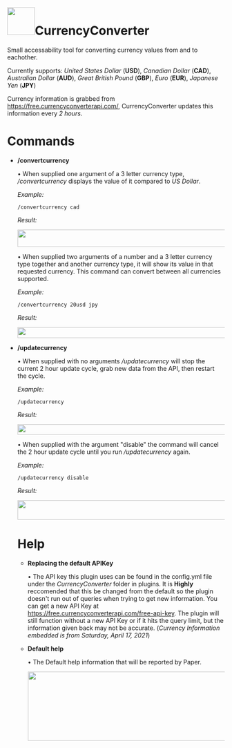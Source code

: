 # <img src="https://portalsam.net/wp-content/uploads/2021/04/currencyconvertericon.png" width="64" height="64" />CurrencyConverter


Small accessability tool for converting currency values from and to eachother.

Currently supports: 
*United States Dollar* (**USD**), *Canadian Dollar* (**CAD**), *Australian Dollar* (**AUD**), *Great British Pound* (**GBP**), *Euro* (**EUR**), *Japanese Yen* (**JPY**)

Currency information is grabbed from https://free.currencyconverterapi.com/, CurrencyConverter updates this information every *2 hours*.

# Commands

* **/convertcurrency**

  • When supplied one argument of a 3 letter currency type, */convertcurrency* displays the value of it compared to *US Dollar*.
  
  *Example:*
  ```
  /convertcurrency cad
  ```
  *Result:*
  
  <img src="https://portalsam.net/wp-content/uploads/2021/04/currencyconverter1.png" width="700" height="40" />
  
  • When supplied two arguments of a number and a 3 letter currency type together and another currency type, it will show its value in that requested currency. This command can convert between all currencies supported.
  
  *Example:*
  ```
  /convertcurrency 20usd jpy
  ```
  *Result:*
  
  <img src="https://portalsam.net/wp-content/uploads/2021/04/currencyconverter2.png" width="600" height="25" />
  
* **/updatecurrency**
 
  • When supplied with no arguments */updatecurrency* will stop the current 2 hour update cycle, grab new data from the API, then restart the cycle.
  
  *Example:*
  ```
  /updatecurrency
  ```
  *Result:*
  
  <img src="https://portalsam.net/wp-content/uploads/2021/04/currencyconverter3.png" width="706" height="24" />
  
  • When supplied with the argument "disable" the command will cancel the 2 hour update cycle until you run */updatecurrency* again.
  
  *Example:*
  ```
  /updatecurrency disable
  ```
  *Result:*
  
  <img src="https://portalsam.net/wp-content/uploads/2021/04/currencyconverter4.png" width="658" height="45" />
  
  # Help
  
  * **Replacing the default APIKey**
  
    • The API key this plugin uses can be found in the config.yml file under the *CurrencyConverter* folder in plugins. It is **Highly** reccomended that this be changed from the default so the plugin doesn't run out of queries when trying to get new information. You can get a new API Key at https://free.currencyconverterapi.com/free-api-key. The plugin will still function without a new API Key or if it hits the query limit, but the information given back may not be accurate. (*Currency Information embedded is from Saturday, April 17, 2021*)
    
  * **Default help**
  
    • The Default help information that will be reported by Paper.
  
    <img src="https://portalsam.net/wp-content/uploads/2021/04/currencyconverterhelp.png" width="732" height="160" />
  
